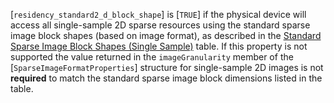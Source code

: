 [`residency_standard2_d_block_shape`] is [`TRUE`] if the physical
device will access all single-sample 2D sparse resources using the
standard sparse image block shapes (based on image format), as described
in the [Standard Sparse Image
Block Shapes (Single Sample)](https://www.khronos.org/registry/vulkan/specs/1.3-extensions/html/vkspec.html#sparsememory-sparseblockshapessingle) table.
If this property is not supported the value returned in the
`imageGranularity` member of the [`SparseImageFormatProperties`]
structure for single-sample 2D images is not  **required**  to match the
standard sparse image block dimensions listed in the table.